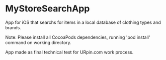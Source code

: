 # MyStoreSearchApp #

App for iOS that searchs for items in a local database of clothing types and brands.

Note: Please install all CocoaPods dependencies, running 'pod install' command on working directory.

App made as final technical test for URpin.com work process.
